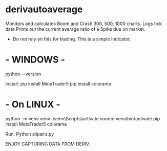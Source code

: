 # derivautoaverage

Monitors and calculates Boom and Crash 300, 500, 1000 charts. 
Logs tick data
Prints out the current average ratio of a Spike due on market.

* Do not rely on this for trading. This is a simple indicator.



# - WINDOWS -
python --version

Install:
pip install MetaTrader5 
pip install colorama

# - On LINUX -
python -m venv venv
.\venv\Scripts\activate
source venv/bin/activate
pip install MetaTrader5 colorama

Run:
Python allpairs.py

ENJOY CAPTURING DATA FROM DERIV.
